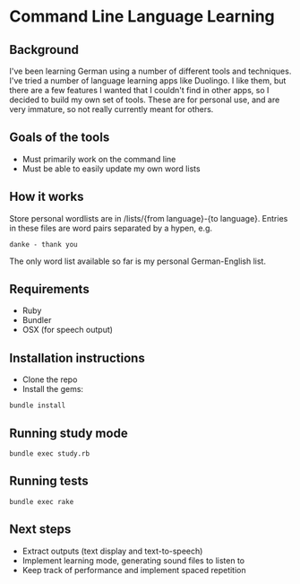 # Command Line Language Learning

## Background

I've been learning German using a number of different tools and techniques. I've tried a number of language learning apps like Duolingo. I like them, but there are a few features I wanted that I couldn't find in other apps, so I decided to build my own set of tools. These are for personal use, and are very immature, so not really currently meant for others.

## Goals of the tools

* Must primarily work on the command line
* Must be able to easily update my own word lists

## How it works

Store personal wordlists are in /lists/{from language}-{to language}. Entries in these files are word pairs separated by a hypen, e.g.

```
danke - thank you
```

The only word list available so far is my personal German-English list.

## Requirements

* Ruby
* Bundler
* OSX (for speech output)

## Installation instructions

* Clone the repo
* Install the gems:
```
bundle install
```

## Running study mode

```
bundle exec study.rb
```

## Running tests

```
bundle exec rake
```

## Next steps

* Extract outputs (text display and text-to-speech)
* Implement learning mode, generating sound files to listen to
* Keep track of performance and implement spaced repetition
